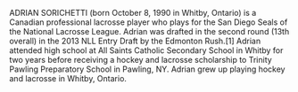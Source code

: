 ADRIAN SORICHETTI (born October 8, 1990 in Whitby, Ontario) is a Canadian professional lacrosse player who plays for the San Diego Seals of the National Lacrosse League. Adrian was drafted in the second round (13th overall) in the 2013 NLL Entry Draft by the Edmonton Rush.[1] Adrian attended high school at All Saints Catholic Secondary School in Whitby for two years before receiving a hockey and lacrosse scholarship to Trinity Pawling Preparatory School in Pawling, NY. Adrian grew up playing hockey and lacrosse in Whitby, Ontario.
